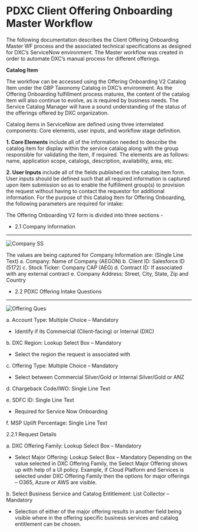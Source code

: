 # PDXC Client Offering Onboarding Master Workflow

The following documentation describes the Client Offering Onboarding Master WF process and the associated technical specifications as designed for DXC’s ServiceNow environment. The Master workflow was created in order to automate DXC’s manual process for different offerings.

**Catalog Item**

The workflow can be accessed using the Offering Onboarding V2 Catalog Item under the GBP Taxonomy Catalog in DXC’s environment. As the Offering Onboarding fulfillment process matures, the content of the catalog item will also continue to evolve, as is required by business needs. The Service Catalog Manager will have a sound understanding of the status of the offerings offered by DXC organization.

Catalog items in ServiceNow are defined using three interrelated components: Core elements, user inputs, and workflow stage definition. 

**1. Core Elements** include all of the information needed to describe the catalog item for display within the service catalog along with the group responsible for validating the item, if required. The elements are as follows: name, application scope, catalogs, description, availability, area, etc.

**2. User Inputs** include all of the fields published on the catalog item form. User inputs should be defined such that all required information is captured upon item submission so as to enable the fulfillment group(s) to provision the request without having to contact the requestor for additional information. For the purpose of this Catalog Item for Offering Onboarding, the following parameters are required for intake: 

The Offering Onboarding V2 form is divided into three sections - 
 - 2.1 Company Information 
 --------------------------
 ![Company SS](https://github.com/anudave/master-wf/blob/master/images/company.png)
 
 The values are being captured for Company Information are: (Single Line Text)
  a. Company: Name of Company (AEGON)
  b. Client ID: Salesforce ID (5172)
  c. Stock Ticker: Company CAP (AEG)
  d. Contract ID: If associated with any external contract
  e. Company Address: Street, City, State, Zip and Country

 - 2.2 PDXC Offering Intake Questions
 -------------------------------------
 ![Offering Ques](https://github.com/anudave/master-wf/blob/master/images/offering_ques.png)
 
a.	Account Type: Multiple Choice – Mandatory
-	Identify if its Commercial (Client-facing) or Internal (DXC)
	
b.	DXC Region: Lookup Select Box – Mandatory 
-	Select the region the request is associated with
	
c.	Offering Type: Multiple Choice – Mandatory
-	Select between Commercial Silver/Gold or Internal Silver/Gold or ANZ
	
d.	Chargeback Code/IWO: Single Line Text
	
e.	SDFC ID: Single Line Text
-	Required for Service Now Onboarding

f.	MSP Uplift Percentage: Single Line Text

2.2.1 Request Details

a.	DXC Offering Family: Lookup Select Box – Mandatory
-	Select Major Offering: Lookup Select Box – Mandatory 
Depending on the value selected in DXC Offering Family, the Select Major Offering 	shows up with help of a UI policy. Example, if Cloud Platform and Services is selected 	under DXC Offering Family then the options for major offerings – O365, Azure or AWS 	are visible.

b.	Select Business Service and Catalog Entitlement: List Collector – Mandatory 
- Selection of either of the major offering results in another field being visible where in 	the offering specific business services and catalog entitlement can be chosen.
